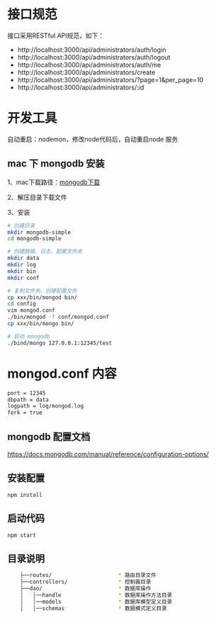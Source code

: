 # 接口规范
接口采用RESTful API规范，如下：
* http://localhost:3000/api/administrators/auth/login
* http://localhost:3000/api/administrators/auth/logout
* http://localhost:3000/api/administrators/auth/me
* http://localhost:3000/api/administrators/create
* http://localhost:3000/api/administrators/?page=1&per_page=10
* http://localhost:3000/api/administrators/:id


# 开发工具
自动重启：nodemon，修改node代码后，自动重启node 服务

## mac 下 mongodb 安装
1、mac下载路径：[mongodb下载](https://www.mongodb.com/dr/fastdl.mongodb.org/osx/mongodb-osx-ssl-x86_64-3.6.3.tgz/download)

2、解压目录下载文件

3、安装
```bash
# 创建目录
mkdir mongodb-simple
cd mongodb-simple

# 创建数据、日志、配置文件夹
mkdir data
mkdir log
mkdir bin
mkdir conf

# 复制文件夹、创建配置文件
cp xxx/bin/mongod bin/
cd config
vim mongod.conf
./bin/mongod -f conf/mongod.conf
cp xxx/bin/mongo bin/

# 启动 mongodb
./bind/mongo 127.0.0.1:12345/test
```


# mongod.conf 内容
```bash
port = 12345
dbpath = data
logpath = log/mongod.log
fork = true
```

## mongodb 配置文档
https://docs.mongodb.com/manual/reference/configuration-options/


## 安装配置
`npm install`

## 启动代码
`npm start`

## 目录说明

```bash
    ├──routes/                     * 路由目录文件
    ├──controllers/                * 控制器目录
    ├──dao/                        * 数据库操作
    │   │──handle                  * 数据库操作方法目录
    │   │──models                  * 数据库模型定义目录
    │   │──schemas                 * 数据模式定义目录
```


